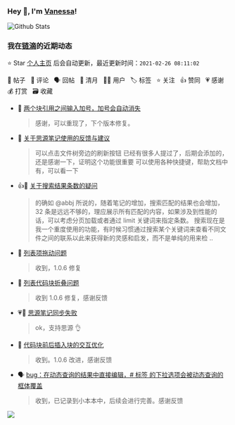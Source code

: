 ### Hey 👋, I'm [Vanessa](http://vanessa.b3log.org/)!

![Github Stats](https://github-readme-stats.vercel.app/api?username=Vanessa219&show_icons=true)

<!--events start -->

### 我在[链滴](https://ld246.com)的近期动态

⭐️ Star [个人主页](https://github.com/Vanessa219/Vanessa219) 后会自动更新，最近更新时间：`2021-02-26 08:11:02`

📝 帖子 &nbsp; 💬 评论 &nbsp; 🗣 回帖 &nbsp; 🌙 清月 &nbsp; 👨‍💻 用户 &nbsp; 🏷️ 标签 &nbsp; ⭐️ 关注 &nbsp; 👍 赞同 &nbsp; 💗 感谢 &nbsp; 💰 打赏 &nbsp; 🗃 收藏

* 💬 [两个块引用之间输入加号，加号会自动消失](https://ld246.com/article/1614260150900/comment/1614266090392#comments)

  > 感谢，可以重现了，下个版本修复。
* 💬 [关于思源笔记使用的反馈与建议](https://ld246.com/article/1614265338958/comment/1614265734381#comments)

  > 可以点击文件树旁边的刷新按钮 已经有很多人提过了，后期会添加的，还是感谢一下，证明这个功能很重要 可以使用各种快捷键，帮助文档中有，可以看一下
* 👍💬 [关于搜索结果条数的疑问](https://ld246.com/article/1614233555323/comment/1614264789109#comments)

  > 的确如 @abbj 所说的，随着笔记的增加，搜索匹配的结果也会增加，32 条是远远不够的，理应展示所有匹配的内容，如果涉及到性能的话，可以考虑分页加载或者通过 limit 关键词来指定条数。 搜索现在是我一个重度使用的功能，有时候习惯通过搜索某个关键词来查看不同文件之间的联系以此来获得新的灵感和启发，而不是单纯的用来检 ..
* 💬 [列表项拖动问题](https://ld246.com/article/1614231947163/comment/1614264147095#comments)

  > 收到，1.0.6 修复
* 💬 [列表代码块折叠问题](https://ld246.com/article/1614232994672/comment/1614263724414#comments)

  > 收到 1.0.6 修复，感谢反馈
* 💗💬 [思源笔记同步失败](https://ld246.com/article/1614231181207/comment/1614263156306#comments)

  > ok，支持思源 👌
* 💬 [代码块前后插入块的交互优化](https://ld246.com/article/1614237454699/comment/1614263250043#comments)

  > 收到。1.0.6 改进，感谢反馈
* 🗣 [bug：在动态查询的结果中直接编辑，# 标签 的下拉选项会被动态查询的框体覆盖](https://ld246.com/article/1614217477878/comment/1614219199209#comments)

  > 收到，已记录到小本本中，后续会进行完善。感谢反馈


<!--events end -->

<a title="Hits" target="_blank" href="https://github.com/Vanessa219/Vanessa219"><img src="https://hits.b3log.org/Vanessa219/Vanessa219.svg"></a>
